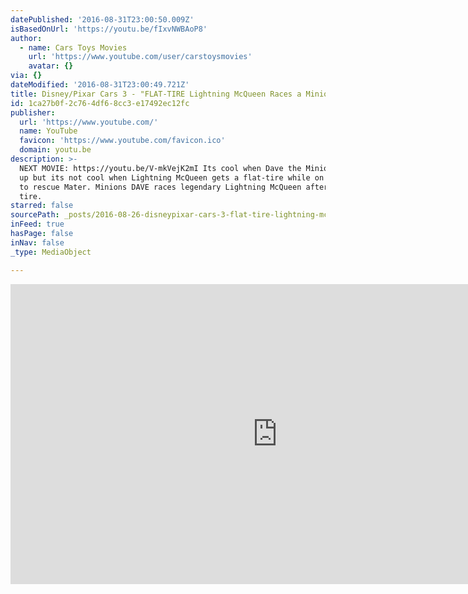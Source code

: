 ```yaml
---
datePublished: '2016-08-31T23:00:50.009Z'
isBasedOnUrl: 'https://youtu.be/fIxvNWBAoP8'
author:
  - name: Cars Toys Movies
    url: 'https://www.youtube.com/user/carstoysmovies'
    avatar: {}
via: {}
dateModified: '2016-08-31T23:00:49.721Z'
title: Disney/Pixar Cars 3 - "FLAT-TIRE Lightning McQueen Races a Minion | Race
id: 1ca27b0f-2c76-4df6-8cc3-e17492ec12fc
publisher:
  url: 'https://www.youtube.com/'
  name: YouTube
  favicon: 'https://www.youtube.com/favicon.ico'
  domain: youtu.be
description: >-
  NEXT MOVIE: https://youtu.be/V-mkVejK2mI Its cool when Dave the Minion shows
  up but its not cool when Lightning McQueen gets a flat-tire while on a mission
  to rescue Mater. Minions DAVE races legendary Lightning McQueen after a flat
  tire.
starred: false
sourcePath: _posts/2016-08-26-disneypixar-cars-3-flat-tire-lightning-mcqueen-races-a-m.md
inFeed: true
hasPage: false
inNav: false
_type: MediaObject

---
```

<iframe src="https://cdn.embedly.com/widgets/media.html?src=https%3A%2F%2Fwww.youtube.com%2Fembed%2FfIxvNWBAoP8%3Ffeature%3Doembed&amp;url=http%3A%2F%2Fwww.youtube.com%2Fwatch%3Fv%3DfIxvNWBAoP8&amp;image=https%3A%2F%2Fi.ytimg.com%2Fvi%2FfIxvNWBAoP8%2Fhqdefault.jpg&amp;key=b7d04c9b404c499eba89ee7072e1c4f7&amp;type=text%2Fhtml&amp;schema=youtube" width="854" height="480" scrolling="no" frameborder="0" allowfullscreen="" style=""></iframe>